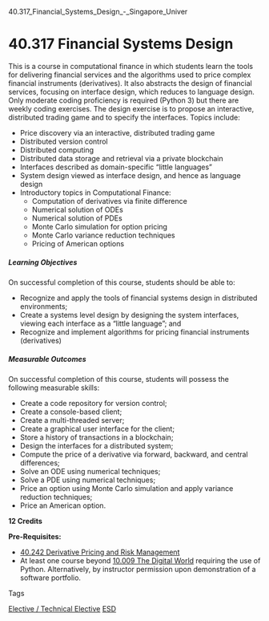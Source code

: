 40.317_Financial_Systems_Design_-_Singapore_Univer



40.317 Financial Systems Design
===============================

This is a course in computational finance in which students learn the tools for delivering financial services and the algorithms used to price complex financial instruments (derivatives). It also abstracts the design of financial services, focusing on interface design, which reduces to language design. Only moderate coding proficiency is required (Python 3) but there are weekly coding exercises. The design exercise is to propose an interactive, distributed trading game and to specify the interfaces. Topics include:

* Price discovery via an interactive, distributed trading game
* Distributed version control
* Distributed computing
* Distributed data storage and retrieval via a private blockchain
* Interfaces described as domain-specific “little languages”
* System design viewed as interface design, and hence as language design
* Introductory topics in Computational Finance:
  + Computation of derivatives via finite difference
  + Numerical solution of ODEs
  + Numerical solution of PDEs
  + Monte Carlo simulation for option pricing
  + Monte Carlo variance reduction techniques
  + Pricing of American options

##### **Learning Objectives**

On successful completion of this course, students should be able to:

* Recognize and apply the tools of financial systems design in distributed environments;
* Create a systems level design by designing the system interfaces, viewing each interface as a “little language”; and
* Recognize and implement algorithms for pricing financial instruments (derivatives)

##### **Measurable Outcomes**

On successful completion of this course, students will possess the following measurable skills:

* Create a code repository for version control;
* Create a console-based client;
* Create a multi-threaded server;
* Create a graphical user interface for the client;
* Store a history of transactions in a blockchain;
* Design the interfaces for a distributed system;
* Compute the price of a derivative via forward, backward, and central differences;
* Solve an ODE using numerical techniques;
* Solve a PDE using numerical techniques;
* Price an option using Monte Carlo simulation and apply variance reduction techniques;
* Price an American option.

**12 Credits**

**Pre-Requisites:**

* [40.242 Derivative Pricing and Risk Management](https://esd.sutd.edu.sg/courses/courses-by-level/courses-undergraduate/40242-derivative-pricing-risk-management/)
* At least one course beyond [10.009 The Digital World](https://sutd.edu.sg/Education/Unique-Academic-Structure/Freshmore-Subjects/10-009-The-Digital-World) requiring the use of Python. Alternatively, by instructor permission upon demonstration of a software portfolio.

Tags

[Elective / Technical Elective](/education/undergraduate/courses/?course-type=853)
[ESD](/education/undergraduate/courses/?pillar-cluster=99)

